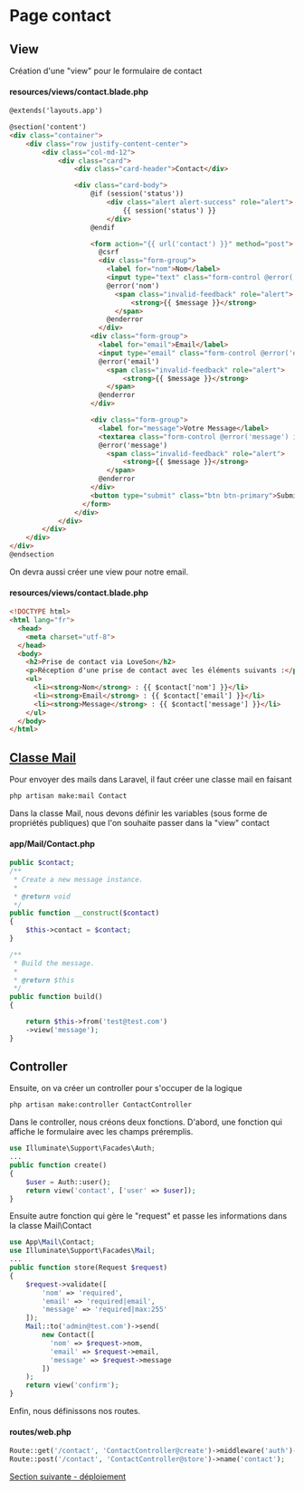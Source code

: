 # Page contact

## View
Création d'une "view" pour le formulaire de contact

#### resources/views/contact.blade.php
```html
@extends('layouts.app')

@section('content')
<div class="container">
    <div class="row justify-content-center">
        <div class="col-md-12">
            <div class="card">
                <div class="card-header">Contact</div>

                <div class="card-body">
                    @if (session('status'))
                        <div class="alert alert-success" role="alert">
                            {{ session('status') }}
                        </div>
                    @endif

                    <form action="{{ url('contact') }}" method="post">
                      @csrf
                      <div class="form-group">
                        <label for="nom">Nom</label>
                        <input type="text" class="form-control @error('nom') is-invalid @enderror" name="nom" id="nom" placeholder="votre nom" value="{{ $user->name }}" required>
                        @error('nom')
                          <span class="invalid-feedback" role="alert">
                              <strong>{{ $message }}</strong>
                          </span>
                        @enderror
                      </div>
                    <div class="form-group">
                      <label for="email">Email</label>
                      <input type="email" class="form-control @error('email') is-invalid @enderror" name="email" id="email" placeholder="votre email" value="{{ $user->email }}" required>
                      @error('email')
                        <span class="invalid-feedback" role="alert">
                            <strong>{{ $message }}</strong>
                        </span>
                      @enderror
                    </div>

                    <div class="form-group">
                      <label for="message">Votre Message</label>
                      <textarea class="form-control @error('message') is-invalid @enderror"  rows="3" name="message" id="message" required> </textarea>
                      @error('message')
                        <span class="invalid-feedback" role="alert">
                            <strong>{{ $message }}</strong>
                        </span>
                      @enderror
                    </div>
                    <button type="submit" class="btn btn-primary">Submit</button>
                  </form>
                </div>
            </div>
        </div>
    </div>
</div>
@endsection
```
On devra aussi créer une view pour notre email. 
#### resources/views/contact.blade.php
```html
<!DOCTYPE html>
<html lang="fr">
  <head>
    <meta charset="utf-8">
  </head>
  <body>
    <h2>Prise de contact via LoveSon</h2>
    <p>Réception d'une prise de contact avec les éléments suivants :</p>
    <ul>
      <li><strong>Nom</strong> : {{ $contact['nom'] }}</li>
      <li><strong>Email</strong> : {{ $contact['email'] }}</li>
      <li><strong>Message</strong> : {{ $contact['message'] }}</li>
    </ul>
  </body>
</html>
```

## [Classe Mail](https://laravel.com/docs/6.x/mail#generating-mailables)
Pour envoyer des mails dans Laravel, il faut créer une classe mail en faisant
```bash 
php artisan make:mail Contact
```
Dans la classe Mail, nous devons définir les variables (sous forme de propriétés publiques) que l'on souhaite passer dans la "view" contact

#### app/Mail/Contact.php
```php
public $contact;
/**
 * Create a new message instance.
 *
 * @return void
 */
public function __construct($contact)
{
    $this->contact = $contact;
}

/**
 * Build the message.
 *
 * @return $this
 */
public function build()
{

    return $this->from('test@test.com')
    ->view('message');
}
```

## Controller 
Ensuite, on va créer un controller pour s'occuper de la logique 
```bash
php artisan make:controller ContactController
```

Dans le controller, nous créons deux fonctions. D'abord, une fonction qui affiche le formulaire avec les champs préremplis.
```php
use Illuminate\Support\Facades\Auth;
...
public function create()
{
    $user = Auth::user();
    return view('contact', ['user' => $user]);
}
```
Ensuite autre fonction qui gère le "request" et passe les informations dans la classe Mail\Contact

```php
use App\Mail\Contact;
use Illuminate\Support\Facades\Mail;
...
public function store(Request $request)
{
    $request->validate([
        'nom' => 'required',
        'email' => 'required|email',
        'message' => 'required|max:255'
    ]);
    Mail::to('admin@test.com')->send(
        new Contact([
          'nom' => $request->nom, 
          'email' => $request->email, 
          'message' => $request->message
        ])
    );
    return view('confirm');
}
```

Enfin, nous définissons nos routes.

#### routes/web.php
```php
Route::get('/contact', 'ContactController@create')->middleware('auth')->name('contact');
Route::post('/contact', 'ContactController@store')->name('contact');
```

[Section suivante - déploiement](7.déploiement.md)
